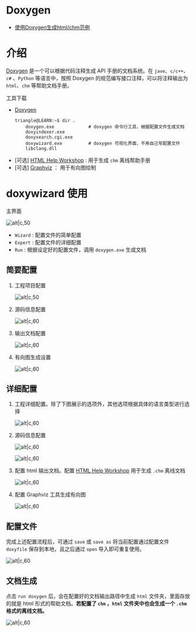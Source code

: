 # Doxygen

- [使用Doxygen生成html/chm范例](https://www.cnblogs.com/guohaoblog/p/15151353.html)

# 介绍

[Doxygen](https://doxygen.cpp.org.cn/) 是一个可以根据代码注释生成 API 手册的文档系统。在 `jave`、`c/c++`、`c#` 、`Python` 等语言中，按照 Doxygen 的规范编写接口注释，可以将注释输出为 `html`、`chm` 等帮助文档手册。

工具下载
- [Doxygen](https://www.doxygen.nl/download.html) 
    ```term
    triangle@LEARN:~$ dir .
        doxygen.exe             # doxygen 命令行工具，根据配置文件生成文档
        doxyindexer.exe
        doxysearch.cgi.exe
        doxywizard.exe          # doxygen 可视化界面，不用自己写配置文件
        libclang.dll
    ```
- [可选] [HTML Help Workshop](https://learn.microsoft.com/en-us/previous-versions/windows/desktop/htmlhelp/microsoft-html-help-downloads) : 用于生成 `chm` 离线帮助手册
- [可选] [Graphviz](https://graphviz.org/download/) ： 用于有向图绘制

# doxywizard 使用

 主界面

![alt|c,50](../../image/tools/doxywizard.png)

- `Wizard` : 配置文件的简单配置
- `Expert` : 配置文件的详细配置
- `Run` : 根据设定好的配置文件，调用 `doxygen.exe` 生成文档

## 简要配置

1. 工程项目配置

    ![alt|c,50](../../image/tools/doxywizard_project.png)

2. 源码信息配置

    ![alt|c,60](../../image/tools/doxywizard_mode.png)

3. 输出文档配置

    ![alt|c,60](../../image/tools/doxywizard_output.png)

4. 有向图生成设置

    ![alt|c,60](../../image/tools/doxywizard_diagrams.png)

## 详细配置


1. 工程详细配置。除了下图展示的选项外，其他选项根据具体的语言类型进行选择

    ![alt|c,60](../../image/tools/doxywizard_expert_project.png)

2. 源码信息配置

    ![alt|c,60](../../image/tools/doxywizard_expert_build.png)

    ![alt|c,60](../../image/tools/doxywizard_expert_input.png)

3. 配置 html 输出文档。配置  [HTML Help Workshop](https://learn.microsoft.com/en-us/previous-versions/windows/desktop/htmlhelp/microsoft-html-help-downloads) 用于生成 `.chm` 离线文档

    ![alt|c,60](../../image/tools/doxywizard_expert_html.png)

4. 配置 Graphviz 工具生成有向图

    ![alt|c,60](../../image/tools/doxywizard_expert_dot.png)


## 配置文件

完成上述配置流程后，可通过 `save` 或 `save as` 将当前配置通过配置文件 `doxyfile` 保存到本地，且之后通过 `open` 导入即可重复使用。

![alt|c,60](../../image/tools/doxywizard_save.png)

## 文档生成

点击 `run doxygen` 后，会在配置好的文档输出路径中生成 `html` 文件夹，里面存放的就是 html 形式的帮助文档。**若配置了 `chm` ，`html` 文件夹中也会生成一个 `.chm` 格式的离线文档。**

![alt|c,60](../../image/tools/doxywizard_run.png)


